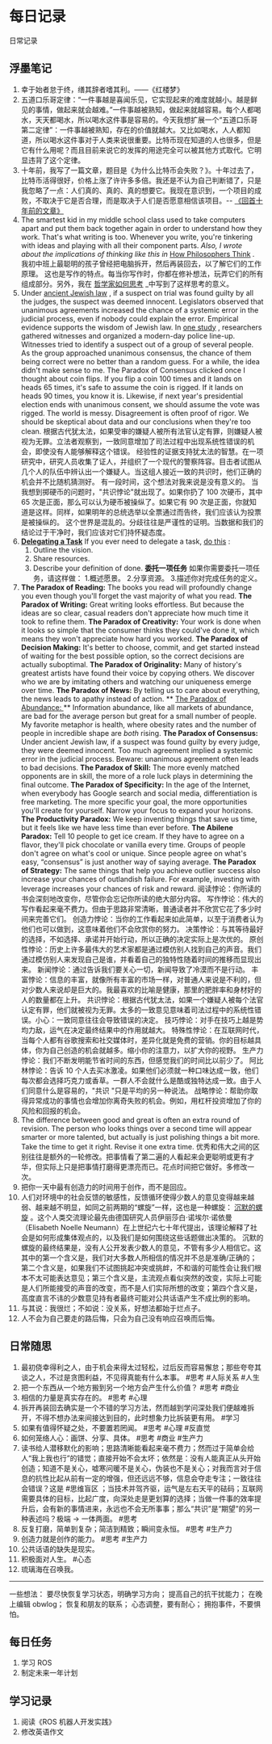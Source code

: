 # 每日记录
日常记录

## 浮墨笔记

1.  幸于始者怠于终，缮其辞者嗜其利。——《红楼梦》
2.  五道口乐哥定律：“一件事越是喜闻乐见，它实现起来的难度就越小。越是鲜见的事情，做起来就会越难。”一件事越被熟知，做起来就越容易。每个人都喝水，天天都喝水，所以喝水这件事是容易的。今天我想扩展一个“五道口乐哥第二定律”：一件事越被熟知，存在的价值就越大。又比如喝水，人人都知道，所以喝水这件事对于人类来说很重要。比特币现在知道的人也很多，但是它有什么用呢？而且目前来说它的发挥的用途完全可以被其他方式取代。它明显违背了这个定律。
3.  十年前，我写了一篇文章，题目是《为什么比特币会失败？》。十年过去了，比特币活得很好，价格上涨了许许多多倍。我还是不认为自己判断错了，只是我忽略了一点：人们真的、真的、真的想要它。我现在意识到，一个项目的成败，不取决于它是否合理，而是取决于人们是否愿意相信该项目。-- [《回首十年前的文章》](https://apenwarr.ca/log/20211117)
4.  The smartest kid in my middle school class used to take computers apart and put them back together again in order to understand how they work.  That's what writing is too. Whenever you write, you're tinkering with ideas and playing with all their component parts. _Also, I wrote about the implications of thinking like this in_ [How Philosophers Think](https://perell.com/essay/how-philosophers-think/) _._
我初中班上最聪明的孩子曾经把电脑拆开，然后再装回去，以了解它们的工作原理。 这也是写作的特点。每当你写作时，你都在修补想法，玩弄它们的所有组成部分。另外，我在 [哲学家如何思考](https://perell.com/essay/how-philosophers-think/) _中写到了这样思考的意义。
5.  Under [ancient Jewish law](https://phys.org/news/2016-01-evidence-bad.html) , if a suspect on trial was found guilty by all the judges, the suspect was deemed innocent. Legislators observed that unanimous agreements increased the chance of a systemic error in the judicial process, even if nobody could explain the error.
Empirical evidence supports the wisdom of Jewish law. In [one study](https://royalsocietypublishing.org/doi/full/10.1098/rspa.2015.0748) , researchers gathered witnesses and organized a modern-day police line-up. Witnesses tried to identify a suspect out of a group of several people. As the group approached unanimous consensus, the chance of them being correct were no better than a random guess.
For a while, the idea didn't make sense to me.
The Paradox of Consensus clicked once I thought about coin flips. If you flip a coin 100 times and it lands on heads 65 times, it's safe to assume the coin is rigged. If it lands on heads 90 times, you know it is. Likewise, if next year's presidential election ends with unanimous consent, we should assume the vote was rigged.
The world is messy. Disagreement is often proof of rigor. We should be skeptical about data and our conclusions when they're too clean.
根据古代犹太法，如果受审的嫌疑人被所有法官认定有罪，则嫌疑人被视为无罪。立法者观察到，一致同意增加了司法过程中出现系统性错误的机会，即使没有人能够解释这个错误。
经验性的证据支持犹太法的智慧。在一项研究中，研究人员收集了证人，并组织了一个现代的警察阵容。目击者试图从几个人的队伍中辨认出一个嫌疑人。当这组人接近一致的共识时，他们正确的机会并不比随机猜测好。
有一段时间，这个想法对我来说是没有意义的。
当我想到掷硬币的问题时，"共识悖论"就出现了。如果你扔了 100 次硬币，其中 65 次是正面，那么可以认为硬币被操纵了。如果它有 90 次是正面，你就知道是这样。同样，如果明年的总统选举以全票通过而告终，我们应该认为投票是被操纵的。
这个世界是混乱的。分歧往往是严谨性的证明。当数据和我们的结论过于干净时，我们应该对它们持怀疑态度。
6.  [**Delegating a Task**](https://twitter.com/david_perell/status/1470393340906688514?s=20)
If you ever need to delegate a task, [do this](https://profitfactory.com/360delegation/) :
    1.  Outline the vision.
    2.  Share resources.
    3.  Describe your definition of done.
**委托一项任务**
如果你需要委托一项任务，请这样做：
    1.概述愿景。
    2.分享资源。
    3.描述你对完成任务的定义。
7.  **The Paradox of Reading:** The books you read will profoundly change you even though you'll forget the vast majority of what you read.
**The Paradox of Writing:** Great writing looks effortless. But because the ideas are so clear, casual readers don't appreciate how much time it took to refine them.
**The Paradox of Creativity:** Your work is done when it looks so simple that the consumer thinks they could've done it, which means they won't appreciate how hard you worked.
**The Paradox of Decision Making:** It's better to choose, commit, and get started instead of waiting for the best possible option, so the correct decisions are actually suboptimal.
**The Paradox of Originality:** Many of history's greatest artists have found their voice by copying others. We discover who we are by imitating others and watching our uniqueness emerge over time.
**The Paradox of News:** By telling us to care about everything, the news leads to apathy instead of action.
** [The Paradox of Abundance: ](https://perell.com/note/the-paradox-of-abundance/) ** Information abundance, like all markets of abundance, are bad for the average person but great for a small number of people. My favorite metaphor is health, where obesity rates and the number of people in incredible shape are *both* rising.
**The Paradox of Consensus:** Under ancient Jewish law, if a suspect was found guilty by every judge, they were deemed innocent. Too much agreement implied a systemic error in the judicial process. Beware: unanimous agreement often leads to bad decisions.
**The Paradox of Skill:** The more evenly matched opponents are in skill, the more of a role luck plays in determining the final outcome.
**The Paradox of Specificity:** In the age of the Internet, when everybody has Google search and social media, differentiation is free marketing. The more specific your goal, the more opportunities you'll create for yourself. Narrow your focus to expand your horizons.
**The Productivity Paradox:** We keep inventing things that save us time, but it feels like we have less time than ever before.
**The Abilene Paradox:** Tell 10 people to get ice cream. If they have to agree on a flavor, they'll pick chocolate or vanilla every time. Groups of people don't agree on what's cool or unique. Since people agree on what's easy, “consensus” is just another way of saying average.
**The Paradox of Strategy:** The same things that help you achieve outlier success also increase your chances of outlandish failure. For example, investing with leverage increases your chances of risk and reward.
阅读悖论：你所读的书会深刻地改变你，尽管你会忘记你所读的绝大部分内容。
写作悖论：伟大的写作看起来毫不费力。但由于思路非常清晰，普通读者并不欣赏它花了多少时间来完善它们。
创造力悖论：当你的工作看起来如此简单，以至于消费者认为他们也可以做到，这意味着他们不会欣赏你的努力。
决策悖论：与其等待最好的选择，不如选择、承诺并开始行动，所以正确的决定实际上是次优的。
原创性悖论：历史上许多最伟大的艺术家都是通过模仿别人找到自己的声音。我们通过模仿别人来发现自己是谁，并看着自己的独特性随着时间的推移而显现出来。
新闻悖论：通过告诉我们要关心一切，新闻导致了冷漠而不是行动。
丰富悖论：信息的丰富，就像所有丰富的市场一样，对普通人来说是不利的，但对少数人来说却是巨大的。我最喜欢的比喻是健康，那里的肥胖率和身材好的人的数量都在上升。
共识悖论：根据古代犹太法，如果一个嫌疑人被每个法官认定有罪，他们就被视为无罪。太多的一致意见意味着司法过程中的系统性错误。小心：一致同意往往会导致错误的决定。
技巧悖论：对手在技巧上越是势均力敌，运气在决定最终结果中的作用就越大。
特殊性悖论：在互联网时代，当每个人都有谷歌搜索和社交媒体时，差异化就是免费的营销。你的目标越具体，你为自己创造的机会就越多。缩小你的注意力，以扩大你的视野。
生产力悖论：我们不断发明能节省时间的东西，但感觉我们的时间比以前少了。
阿比林悖论：告诉 10 个人去买冰激凌。如果他们必须就一种口味达成一致，他们每次都会选择巧克力或香草。一群人不会就什么是酷或独特达成一致。由于人们同意什么是容易的，"共识 "只是平均的另一种说法。
战略悖论：帮助你取得异常成功的事情也会增加你离奇失败的机会。例如，用杠杆投资增加了你的风险和回报的机会。
8.  The difference between good and great is often an extra round of revision. The person who looks things over a second time will appear smarter or more talented, but actually is just polishing things a bit more. Take the time to get it right. Revise it one extra time.
优秀和伟大之间的区别往往是额外的一轮修改。把事情看了第二遍的人看起来会更聪明或更有才华，但实际上只是把事情打磨得更漂亮而已。花点时间把它做好。多修改一次。
9.  把你一天中最有创造力的时间用于创作，而不是回应。
10. 人们对环境中的社会反馈的敏感性，反馈循环使得少数人的意见变得越来越弱、越来越不明显，如同之前两期的“螺旋”一样，这也是一种螺旋： [沉默的螺旋](https://email.mg1.substack.com/c/eJytUsuOrCAQ_RrZXSOFoCxYYI_3NwwNqGR8BTE9PV9_wY49mf1NzMFTdeqVHK2CHVb_FNu6B5SgC8_NisU-9smGYD06dus7ZwQpK4oBCDKiqEBXd-T2rvfWzspNAm3HfXJaBbcup5pyKNAojFYYV1j3mBeMY6UM7Ulv4sNIwSl7zVSHcXbRVqzL9Ow25QyaxBjCtmdEZvA3ft9j_nCfbrPGqXz1wxn6M6plP_O0ZREaiFDzRBM0TQReJ1qlP5myZaIpxtskkVctT5I6VpA0s2ojBvsVMvLxX7vTNm3b3BKtL_GZaPBFpbwa_Ii53Dfn1ZTB7ddE2b6bpPXkuQBJtHhPTLGmvmIvmi6Q7FdWnpfSq2l9uyhn79N-OgNyAgrAGDDHZRFVOeSGGtXrsq-gJIapMt8m5Rh1PCuLecD5ftz3oPRnrtcZefEYvzDnvKihjoIhOenMRDN18Z2PxYVnZxd1n6wRKLxsejquG-xifbSv6VQQmBHOARiQGvjLU9GEJa0wZUBRHGvWWLUI777dbP8BSPfNuA) 。这个人类交流理论最先由德国研究人员伊丽莎白·诺埃尔·诺依曼（Elisabeth Noelle Neumann）在上世纪六七十年代提出，该理论解释了社会是如何形成集体观点的，以及我们是如何围绕这些话题做出决策的。
沉默的螺旋的最终结果是，没有人公开发表少数人的意见，不管有多少人相信它。这其中的第一个含义是，我们对大多数人所相信的情况并不总是准确/正确的；第二个含义是，如果我们不试图挑起冲突或挑衅，不和谐的可能性会让我们根本不太可能表达意见；第三个含义是，主流观点看似突然的改变，实际上可能是人们所能接受的声音的改变，而不是人们实际所想的改变；第四个含义是，高度直言不讳的少数意见持有者最终可能对公共话语产生不成比例的影响。
11. 与其说：我很烂；不如说：没关系，好想法都始于烂点子。
12. 人不会为自己要走的路后悔，只会为自己没有响应召唤而后悔。

## 日常随思

1.  最初侥幸得利之人，由于机会来得太过轻松，过后反而容易懈怠；那些夸夸其谈之人，不过是贪图利益，不见得真能有什么本事。 #思考 #人际关系 #人生
2.  把一个东西从一个地方搬到另一个地方会产生什么价值？ #思考 #商业
3.  相信的力量是真实存在的。 #思考 #心理
4.  拆开再装回去确实是一个不错的学习方法，然而越到学问深处我们便越难拆开，不得不想办法来间接达到目的，此时想象力比拆装更有用。 #学习
5.  如果有值得怀疑之处，不要置若罔闻。 #思考 #心理 #反直觉
6.  如何笼络人心：画饼、分享、具体。 #思考 #商业 #生产力
7.  读书给人潜移默化的影响；思路清晰能看起来毫不费力；然而过于简单会给人“我上我也行”的错觉；直接开始不会太坏；依然是：没有人能真正从头开始创造；知道不是关心，嘘寒问暖不是关心，伪装也不是关心；对我而言对于信息的抗性比起从前有一定的增强，但还远远不够，信息会夺走专注；一致往往会错误？这是 #思维盲区 ；当技术并驾齐驱，运气是左右天平的砝码；互联网需要具体的目标，比起广度，向深处走是更划算的选择；当做一件事的效率提升后，会有新的事情进来，永远也不会无所事事；那么“共识”是“期望”的另一种表述吗？极端 -> 一体两面。 #思考
8.  反复打磨，简单到复杂；简洁到精致；瞬间变永恒。 #思考 #生产力
9.  创造力就是创作的能力。 #思考 #生产力
10. 公共话语的缺失是现实。
11. 积极面对人生。 #心态
12. 琉璃海在召唤我。

---

一些想法：
要尽快恢复学习状态，明确学习方向；
提高自己的抗干扰能力；
在晚上编辑 obwlog；
恢复和朋友的联系；
心态调整，要有耐心；
拥抱事件，不要惧怕。

## 每日任务
1.  学习 ROS
2.  制定未来一年计划

## 学习记录
1.  阅读《ROS 机器人开发实践》
2.  修改英语作文

